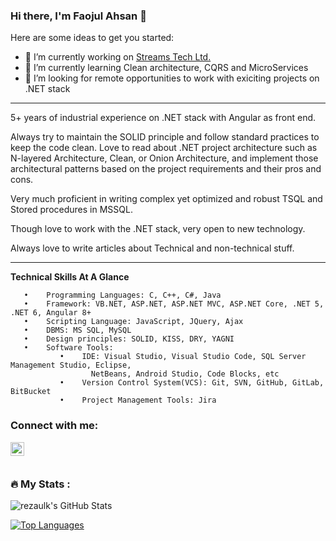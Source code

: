 ### Hi there, I'm Faojul Ahsan 👋

Here are some ideas to get you started:

- 🔭 I’m currently working on [Streams Tech Ltd.](https://streamstech.com.bd/)
- 🌱 I’m currently learning Clean architecture, CQRS and MicroServices
- 🤔 I’m looking for remote opportunities to work with exiciting projects on .NET stack

------------------------------------------------------------
5+ years of industrial experience on .NET stack with Angular as front end.

Always try to maintain the SOLID principle and follow standard practices to keep the code clean.
Love to read about .NET project architecture such as N-layered Architecture, Clean, or Onion Architecture, and implement those architectural patterns based on the project requirements and their pros and cons.

Very much proficient in writing complex yet optimized and robust TSQL and Stored procedures in MSSQL.

Though love to work with the .NET stack, very open to new technology.

Always love to write articles about Technical and non-technical stuff.

---------------------------------------------------------------

**Technical Skills At A Glance**

       •	Programming Languages: C, C++, C#, Java
       •	Framework: VB.NET, ASP.NET, ASP.NET MVC, ASP.NET Core, .NET 5, .NET 6, Angular 8+
       •	Scripting Language: JavaScript, JQuery, Ajax
       •	DBMS: MS SQL, MySQL 
       •	Design principles: SOLID, KISS, DRY, YAGNI
       •	Software Tools:  
               •	IDE: Visual Studio, Visual Studio Code, SQL Server Management Studio, Eclipse, 
                      NetBeans, Android Studio, Code Blocks, etc
               •	Version Control System(VCS): Git, SVN, GitHub, GitLab, BitBucket
               •	Project Management Tools: Jira
               
<!--
**faojul/faojul** is a ✨ _special_ ✨ repository because its `README.md` (this file) appears on your GitHub profile. -->



### Connect with me:

[<img align="left" alt="codeSTACKr | LinkedIn" width="22px" src="https://cdn.jsdelivr.net/npm/simple-icons@v3/icons/linkedin.svg" />][linkedin]

<br>
<br>

### :fire: My Stats :

<img align="left" alt="rezaulk's GitHub Stats" src="https://github-readme-stats.vercel.app/api?username=faojul&show_icons=true" />

<br>

[![Top Languages](https://github-readme-stats.vercel.app/api/top-langs/?username=faojul&layout=compact)]()


[linkedin]: https://www.linkedin.com/in/faojul-ahsan/
